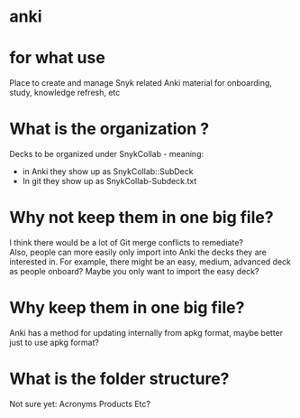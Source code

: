 # anki

# for what use
Place to create and manage Snyk related Anki material for onboarding, study, knowledge refresh, etc

# What is the organization ?
Decks to be organized under SnykCollab - meaning:
- in Anki they show up as SnykCollab::SubDeck
- In git they show up as SnykCollab-Subdeck.txt

# Why not keep them in one big file?
I think there would be a lot of Git merge conflicts to remediate?  
Also, people can more easily only import into Anki the decks they are interested in.  For example, there might be an easy, medium, advanced deck as people onboard?  Maybe you only want to import the easy deck?

# Why keep them in one big file?
Anki has a method for updating internally from apkg format, maybe better just to use apkg format?

# What is the folder structure?
Not sure yet:
Acronyms
Products
Etc?
